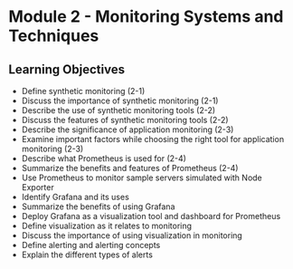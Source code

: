 # Module 2 - Monitoring Systems and Techniques

## Learning Objectives

- Define synthetic monitoring (2-1)
- Discuss the importance of synthetic monitoring (2-1)
- Describe the use of synthetic monitoring tools (2-2)
- Discuss the features of synthetic monitoring tools (2-2)
- Describe the significance of application monitoring (2-3)
- Examine important factors while choosing the right tool for application monitoring (2-3)
- Describe what Prometheus is used for (2-4)
- Summarize the benefits and features of Prometheus (2-4)
- Use Prometheus to monitor sample servers simulated with Node Exporter
- Identify Grafana and its uses
- Summarize the benefits of using Grafana
- Deploy Grafana as a visualization tool and dashboard for Prometheus
- Define visualization as it relates to monitoring
- Discuss the importance of using visualization in monitoring
- Define alerting and alerting concepts
- Explain the different types of alerts
